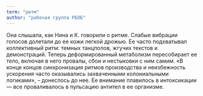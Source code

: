 ```yaml
---
term: "ритм"
author: "рабочая группа РБОБ"
---
```

Она слышала, как Нина и К. говорили о ритме. Слабые вибрации голосов долетали до ее кожи легкой дрожью. Ее часто подхватывал коллективный ритм: темных танцполов, жгучих текстов и демонстраций. Теперь деформированный метаболизм пересобирает ее тело, включая в него провалы, сбои и нестыковки с ним самим. «В конце концов синхронизация ритмов производства и неизбежность ускорения часто оказывались захваченными колониальными логиками», – донеслось до нее. Ее внимание плавилось в интоксикации — все проваливалось в пульсацию антител в ее организме.
